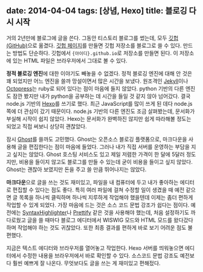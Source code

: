 date: 2014-04-04
tags: [상념, Hexo]
title: 블로깅 다시 시작
---
거의 2년만에 블로그에 글을 쓴다. 그동안 티스토리 블로그를 썼는데, 모두 [깃헙(GitHub)](https://github.com/)으로 옮겼다. [깃헙 페이지](https://pages.github.com/)를 만들면 깃헙 저장소를 블로그로 쓸 수 있다. 만드는 방법도 단순하다. 깃헙에서 `{아이디}.github.io`로 저장소를 만들면 된다. 이 저장소에 있는 HTML 파일은 브라우저에서 그대로 볼 수 있다.
<!-- more -->

**정적 블로깅 엔진**에 대한 이야기도 빼놓을 수 없겠다. 정적 블로깅 엔진에 대해 안 것은 꽤 되었지만 어느 엔진을 쓸까 망설이면서 많은 시간을 보냈다. 원조격인 [Jekyll](http://jekyllrb.com/docs/quickstart/)이나 [Octopress](http://octopress.org/)는 ruby로 되어 있다는 점이 마음에 들지 않았다. python 기반의 다른 엔진도 잠깐 봤지만 내가 python을 공부하는 데 시간을 들일 것 같지 않아 넘어갔다. 결국 node.js 기반의 [Hexo](http://hexo.io/)를 쓰기로 했다. 최근 JavaScript를 많이 쓰게 된 데다 node.js쪽에 더 관심이 갔기 때문이다. node.js 기반의 다른 엔진도 조금 살펴봤는데, 문서화가 부실해 시작이 쉽지 않았다. Hexo는 문서화가 완벽하진 않지만 쉽게 따라해볼 정도는 되었고 직접 써보니 상당히 괜찮았다.

잠시 [Ghost](https://ghost.org/)를 쓸까도 고민했다. Ghost는 오픈소스 블로깅 플랫폼으로, 마크다운을 사용해 글을 편집한다는 점이 마음에 들었다. 그러나 내가 직접 서버를 운영하는 부담을 지고 싶지는 않았다. Ghost 호스팅 서비스도 있고 제일 저렴한 가격이 한 달에 5달러 정도지만, 비용을 들이지 않고도 블로그를 만들 수 있는데 굳이 비용을 들이고 싶지 않았다. Ghost는 괜찮아 보였지만 돈을 주고 쓸 만큼 뛰어나지는 않았다.

**마크다운**으로 글을 쓰는 것도 재미있고, 파일을 내 컴퓨터에 두고 내가 좋아하는 에디터로 편집할 수 있다는 점도 좋다. 특히 여러 파일에 걸쳐 수정할 일이 생겼을 때 예전 같으면 글 목록을 하나씩 클릭하며 하나씩 지루하게 작업해야 했을텐데 이제는 좀더 편하게 작업할 수 있게 되었다. 가장 마음에 드는 것은 소스 코드 문법 강조가 쉽다는 점이다. 예전에는 [SyntaxHighlighter](http://alexgorbatchev.com/SyntaxHighlighter/)나 [Prettify](https://code.google.com/p/google-code-prettify/) 같은 것을 사용해야 했는데, 처음 설정하기도 까다로웠고 글을 쓸 때마다 블로그 에디터에서 WISWIG 모드와 HTML 모드를 왔다갔다하며 작업해야 하는 것도 귀찮았다. 또한 최종 결과를 편하게 바로 보기 어려운 점도 불편했다.

지금은 텍스트 에디터와 브라우저를 열어놓고 작업한다. Hexo 서버를 띄워놓으면 에디터에서 수정한 내용을 브라우저에서 바로 확인할 수 있다. 소스코드 문법 강조도 예전보다 훨씬 예쁘게 잘 나온다. 무엇보다도 글을 쓰는 게 재미있고 편해젔다.

